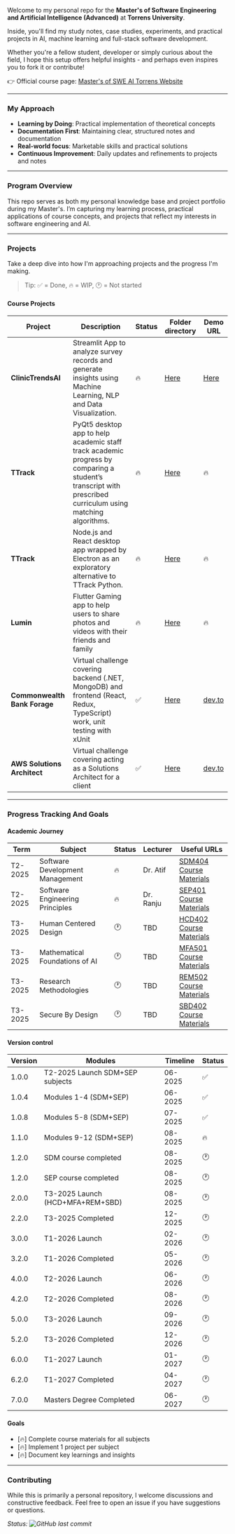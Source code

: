Welcome to my personal repo for the **Master's of Software Engineering and Artificial Intelligence (Advanced)** at **Torrens University**.

Inside, you'll find my study notes, case studies, experiments, and practical projects in AI, machine learning and full-stack software development.  

Whether you're a fellow student, developer or simply curious about the field, I hope this setup offers helpful insights - and perhaps even inspires you to fork it or contribute!

👉 Official course page: [Master's of SWE AI Torrens Website](https://www.torrens.edu.au/courses/technology/master-of-software-engineering-artificial-intelligence-advanced)

---

### My Approach
- **Learning by Doing**: Practical implementation of theoretical concepts
- **Documentation First**: Maintaining clear, structured notes and documentation
- **Real-world focus**: Marketable skills and practical solutions
- **Continuous Improvement**: Daily updates and refinements to projects and notes

---

### Program Overview
This repo serves as both my personal knowledge base and project portfolio during my Master's. I’m capturing my learning process, practical applications of course concepts, and projects that reflect my interests in software engineering and AI.

---

### Projects
Take a deep dive into how I'm approaching projects and the progress I'm making.

> Tip: ✅ = Done, 🔥 = WIP, 🕐 = Not started

#### Course Projects
Project | Description | Status | Folder directory | Demo URL |
|---------|---------------------|----------------|----------------|----------------|
| **ClinicTrendsAI** | Streamlit App to analyze survey records and generate insights using Machine Learning, NLP and Data Visualization. | 🔥 | [Here](./T1-Software-Engineering-Principles/projects/clinictrends_ai) | [Here](https://sep-torrens-dr-ranju-group-1.streamlit.app/) | 
| **TTrack** | PyQt5 desktop app to help academic staff track academic progress by comparing a student’s transcript with prescribed curriculum using matching algorithms. | 🔥 | [Here](./T1-Software-Development-Management/projects/TTrack_v1) | 🔥 |
| **TTrack** | Node.js and React desktop app wrapped by Electron as an exploratory alternative to TTrack Python. | 🔥 | [Here](./T1-Software-Development-Management/projects/TTrack_electron) | 🔥 |
| **Lumin** | Flutter Gaming app to help users to share photos and videos with their friends and family | 🔥 | [Here](./T1-Extra/flutter/lumin_demo) | 🔥 |
| **Commonwealth Bank Forage** | Virtual challenge covering backend (.NET, MongoDB) and frontend (React, Redux, TypeScript) work, unit testing with xUnit | ✅ | [Here](./T1-Extra/cba/) | [dev.to](https://dev.to/lfariaus/how-i-tackled-the-commonwealths-bank-software-engineering-challenge-3ebk) |
| **AWS Solutions Architect** | Virtual challenge covering acting as a Solutions Architect for a client | ✅ | [Here](./T1-Extra/aws/) | [dev.to](https://dev.to/lfariaus/scaling-fastier-my-aws-solutions-architect-journey-with-forage-challenge-30j8) |

---

### Progress Tracking And Goals

#### Academic Journey
Term | Subject | Status | Lecturer | Useful URLs |
|---------|---------------------|----------------|----------------|----------------|
| T2-2025 | Software Development Management | 🔥 | Dr. Atif | [SDM404 Course Materials](./T1-Software-Development-Management/) |
| T2-2025 | Software Engineering Principles | 🔥 | Dr. Ranju | [SEP401 Course Materials](./T1-Software-Engineering-Principles/) |
| T3-2025 | Human Centered Design | 🕐 | TBD | [HCD402 Course Materials](./T3-Human-Centered-Design/) |
| T3-2025 | Mathematical Foundations of AI | 🕐 | TBD | [MFA501 Course Materials](./T3-Mathematical-Foundations-of-AI/) |
| T3-2025 | Research Methodologies | 🕐 | TBD | [REM502 Course Materials](./T3-Research-Methodologies/) |
| T3-2025 | Secure By Design | 🕐 | TBD | [SBD402 Course Materials](./T2-Secure-By-Design/) |

#### Version control
| Version | Modules      | Timeline | Status |
|---------|---------------------|---|---|
| 1.0.0   | T2-2025 Launch SDM+SEP subjects     | 06-2025 | ✅ |
| 1.0.4   | Modules 1-4 (SDM+SEP)               | 06-2025 | ✅ |
| 1.0.8   | Modules 5-8 (SDM+SEP)               | 07-2025 | ✅ |
| 1.1.0   | Modules 9-12 (SDM+SEP)              | 08-2025 | 🔥 |
| 1.2.0   | SDM course completed                | 08-2025 | 🕐 |
| 1.2.0   | SEP course completed                | 08-2025 | 🕐 |
| 2.0.0   | T3-2025 Launch (HCD+MFA+REM+SBD)    | 08-2025 | 🕐 |
| 2.2.0   | T3-2025 Completed                   | 12-2025 | 🕐 |
| 3.0.0   | T1-2026 Launch                      | 02-2026 | 🕐 |
| 3.2.0   | T1-2026 Completed                   | 05-2026 | 🕐 |
| 4.0.0   | T2-2026 Launch                      | 06-2026 | 🕐 |
| 4.2.0   | T2-2026 Completed                   | 08-2026 | 🕐 |
| 5.0.0   | T3-2026 Launch                      | 09-2026 | 🕐 |
| 5.2.0   | T3-2026 Completed                   | 12-2026 | 🕐 |
| 6.0.0   | T1-2027 Launch                      | 01-2027 | 🕐 |
| 6.2.0   | T1-2027 Completed                   | 04-2027 | 🕐 |
| 7.0.0   | Masters Degree Completed            | 06-2027 | 🕐 |

#### Goals
- [🔥] Complete course materials for all subjects
- [🔥] Implement 1 project per subject
- [🔥] Document key learnings and insights

---

### Contributing
While this is primarily a personal repository, I welcome discussions and constructive feedback. Feel free to open an issue if you have suggestions or questions.

*Status: ![GitHub last commit](https://img.shields.io/github/last-commit/lfariabr/masters-swe-ai?style=flat-square)*
